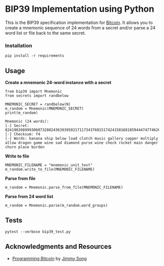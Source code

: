 # BIP39 Implementation using Python

This is the BIP39 specification implementation for [Bitcoin](https://github.com/bitcoin/bips/blob/master/bip-0039.mediawiki). It allows you to create a mnemonic sequence of 24 words from a secret and/or parse a 24 word list or file back to the same secret.

### Installation

```
pip install -r requirements
```

## Usage

**Create a mnemonic 24-word instance with a secret**
```
from bip39 import Mnemonic
from secrets import randbelow

MNEMONIC_SECRET = randbelow(N)
m_random = Mnemonic(MNEMONIC_SECRET)
print(m_random)

Mnemonic (24 words):
[-] Secret: 8241902089993060732802436393950217117343760151742415816818594447477462641008
[-] Checksum: f4
[-] Words: banana ship below load clutch music gallery copper multiply allow dragon game wine sad diamond purse wine check rocket main danger churn place burden
```

**Write to file**
```
MNEMONIC_FILENAME = "mnemonic_unit_test"
m_random.write_to_file(MNEMONIC_FILENAME)
```

**Parse from file**
```
m_random = Mnemonic.parse_from_file(MNEMONIC_FILENAME)
```

**Parse from 24 word list**
```
m_random = Mnemonic.parse(m_random.word_groups)
```

## Tests
```
pytest --verbose bip39_test.py
```

## Acknowledgments and Resources

* [Programming Bitcoin](https://programmingbitcoin.com) by [Jimmy Song](https://github.com/jimmysong/programmingbitcoin)
